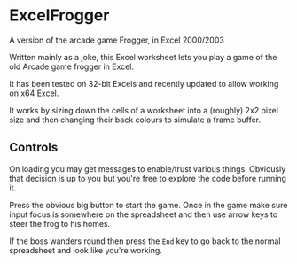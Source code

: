 ExcelFrogger
============

A version of the arcade game Frogger, in Excel 2000/2003

Written mainly as a joke, this Excel worksheet lets you play a game of the old Arcade game frogger in Excel.

It has been tested on 32-bit Excels and recently updated to allow working on x64 Excel.

It works by sizing down the cells of a worksheet into a (roughly) 2x2 pixel size and then changing their back colours to simulate a frame buffer.

Controls
--------

On loading you may get messages to enable/trust various things.  Obviously that decision is up to you but you're free to explore the code before running it.

Press the obvious big button to start the game.  Once in the game make sure input focus is somewhere on the spreadsheet and then use arrow keys to steer the frog to his homes.  

If the boss wanders round then press the `End` key to go back to the normal spreadsheet and look like you're working.


